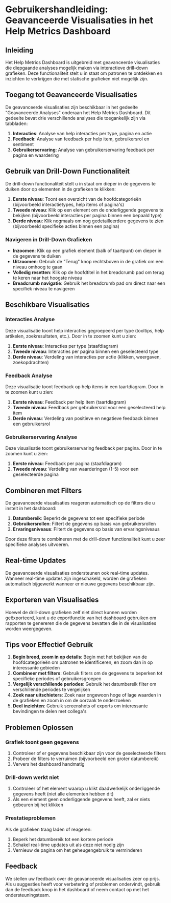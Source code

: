 # Gebruikershandleiding: Geavanceerde Visualisaties in het Help Metrics Dashboard

## Inleiding

Het Help Metrics Dashboard is uitgebreid met geavanceerde visualisaties die diepgaande analyses mogelijk maken via interactieve drill-down grafieken. Deze functionaliteit stelt u in staat om patronen te ontdekken en inzichten te verkrijgen die met statische grafieken niet mogelijk zijn.

## Toegang tot Geavanceerde Visualisaties

De geavanceerde visualisaties zijn beschikbaar in het gedeelte "Geavanceerde Analyses" onderaan het Help Metrics Dashboard. Dit gedeelte bevat drie verschillende analyses die toegankelijk zijn via tabbladen:

1. **Interacties**: Analyse van help interacties per type, pagina en actie
2. **Feedback**: Analyse van feedback per help item, gebruikersrol en sentiment
3. **Gebruikerservaring**: Analyse van gebruikerservaring feedback per pagina en waardering

## Gebruik van Drill-Down Functionaliteit

De drill-down functionaliteit stelt u in staat om dieper in de gegevens te duiken door op elementen in de grafieken te klikken:

1. **Eerste niveau**: Toont een overzicht van de hoofdcategorieën (bijvoorbeeld interactietypes, help items of pagina's)
2. **Tweede niveau**: Klik op een element om de onderliggende gegevens te bekijken (bijvoorbeeld interacties per pagina binnen een bepaald type)
3. **Derde niveau**: Klik nogmaals om nog gedetailleerdere gegevens te zien (bijvoorbeeld specifieke acties binnen een pagina)

### Navigeren in Drill-Down Grafieken

- **Inzoomen**: Klik op een grafiek element (balk of taartpunt) om dieper in de gegevens te duiken
- **Uitzoomen**: Gebruik de "Terug" knop rechtsboven in de grafiek om een niveau omhoog te gaan
- **Volledig resetten**: Klik op de hoofdtitel in het breadcrumb pad om terug te keren naar het hoogste niveau
- **Breadcrumb navigatie**: Gebruik het breadcrumb pad om direct naar een specifiek niveau te navigeren

## Beschikbare Visualisaties

### Interacties Analyse

Deze visualisatie toont help interacties gegroepeerd per type (tooltips, help artikelen, zoekresultaten, etc.). Door in te zoomen kunt u zien:

1. **Eerste niveau**: Interacties per type (staafdiagram)
2. **Tweede niveau**: Interacties per pagina binnen een geselecteerd type
3. **Derde niveau**: Verdeling van interacties per actie (klikken, weergaven, zoekopdrachten)

### Feedback Analyse

Deze visualisatie toont feedback op help items in een taartdiagram. Door in te zoomen kunt u zien:

1. **Eerste niveau**: Feedback per help item (taartdiagram)
2. **Tweede niveau**: Feedback per gebruikersrol voor een geselecteerd help item
3. **Derde niveau**: Verdeling van positieve en negatieve feedback binnen een gebruikersrol

### Gebruikerservaring Analyse

Deze visualisatie toont gebruikerservaring feedback per pagina. Door in te zoomen kunt u zien:

1. **Eerste niveau**: Feedback per pagina (staafdiagram)
2. **Tweede niveau**: Verdeling van waarderingen (1-5) voor een geselecteerde pagina

## Combineren met Filters

De geavanceerde visualisaties reageren automatisch op de filters die u instelt in het dashboard:

1. **Datumbereik**: Beperkt de gegevens tot een specifieke periode
2. **Gebruikersrollen**: Filtert de gegevens op basis van gebruikersrollen
3. **Ervaringsniveaus**: Filtert de gegevens op basis van ervaringsniveaus

Door deze filters te combineren met de drill-down functionaliteit kunt u zeer specifieke analyses uitvoeren.

## Real-time Updates

De geavanceerde visualisaties ondersteunen ook real-time updates. Wanneer real-time updates zijn ingeschakeld, worden de grafieken automatisch bijgewerkt wanneer er nieuwe gegevens beschikbaar zijn.

## Exporteren van Visualisaties

Hoewel de drill-down grafieken zelf niet direct kunnen worden geëxporteerd, kunt u de exportfunctie van het dashboard gebruiken om rapporten te genereren die de gegevens bevatten die in de visualisaties worden weergegeven.

## Tips voor Effectief Gebruik

1. **Begin breed, zoom in op details**: Begin met het bekijken van de hoofdcategorieën om patronen te identificeren, en zoom dan in op interessante gebieden
2. **Combineer met filters**: Gebruik filters om de gegevens te beperken tot specifieke periodes of gebruikersgroepen
3. **Vergelijk verschillende periodes**: Gebruik het datumbereik filter om verschillende periodes te vergelijken
4. **Zoek naar uitschieters**: Zoek naar ongewoon hoge of lage waarden in de grafieken en zoom in om de oorzaak te onderzoeken
5. **Deel inzichten**: Gebruik screenshots of exports om interessante bevindingen te delen met collega's

## Problemen Oplossen

### Grafiek toont geen gegevens

1. Controleer of er gegevens beschikbaar zijn voor de geselecteerde filters
2. Probeer de filters te verruimen (bijvoorbeeld een groter datumbereik)
3. Ververs het dashboard handmatig

### Drill-down werkt niet

1. Controleer of het element waarop u klikt daadwerkelijk onderliggende gegevens heeft (niet alle elementen hebben dit)
2. Als een element geen onderliggende gegevens heeft, zal er niets gebeuren bij het klikken

### Prestatieproblemen

Als de grafieken traag laden of reageren:

1. Beperk het datumbereik tot een kortere periode
2. Schakel real-time updates uit als deze niet nodig zijn
3. Vernieuw de pagina om het geheugengebruik te verminderen

## Feedback

We stellen uw feedback over de geavanceerde visualisaties zeer op prijs. Als u suggesties heeft voor verbetering of problemen ondervindt, gebruik dan de feedback knop in het dashboard of neem contact op met het ondersteuningsteam.
